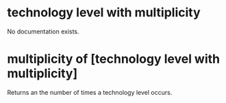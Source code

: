 # technology level with multiplicity

No documentation exists.

# multiplicity of [technology level with multiplicity]

Returns an the number of times a technology level occurs.

